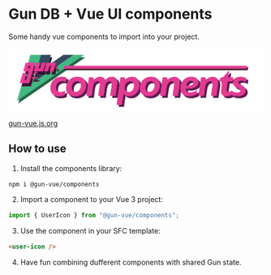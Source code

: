 # Gun DB + Vue UI components

Some handy vue components to import into your project.

![@gun-vue logo](https://raw.githubusercontent.com/DeFUCC/gun-vue/master/docs/public/media/svg/components.svg)

[gun-vue.js.org](https://gun-vue.js.org)

## How to use

1. Install the components library:

```shell
npm i @gun-vue/components
```

2. Import a component to your Vue 3 project:

```js
import { UserIcon } from "@gun-vue/components";
```

3. Use the component in your SFC template:

```html
<user-icon />
```

4. Have fun combining dufferent components with shared Gun state.
